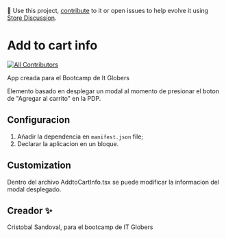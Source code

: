 📢 Use this project, [contribute](https://github.com/{OrganizationName}/{AppName}) to it or open issues to help evolve it using [Store Discussion](https://github.com/vtex-apps/store-discussion).

# Add to cart info
<!-- DOCS-IGNORE:start -->
<!-- ALL-CONTRIBUTORS-BADGE:START - Do not remove or modify this section -->
[![All Contributors](https://img.shields.io/badge/all_contributors-0-orange.svg?style=flat-square)](#contributors-)
<!-- ALL-CONTRIBUTORS-BADGE:END -->
<!-- DOCS-IGNORE:end -->

App creada para el Bootcamp de It Globers

Elemento basado en desplegar un modal al momento de presionar el boton de "Agregar al carrito" en la PDP. 

## Configuracion

1. Añadir la dependencia en `manifest.json` file;
2. Declarar la aplicacion en un bloque.


## Customization

Dentro del archivo AddtoCartInfo.tsx se puede modificar la informacion del modal desplegado.

## Creador ✨

Cristobal Sandoval, para el bootcamp de IT Globers
